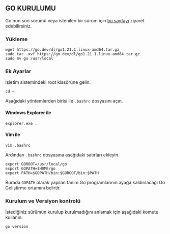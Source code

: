 ## GO KURULUMU

Go'nun son sürümü veya istenilen bir sürüm için [bu sayfayı](https://go.dev/dl/) ziyaret edebilirsiniz. 

### Yükleme

```
wget https://go.dev/dl/go1.21.1.linux-amd64.tar.gz
sudo tar -xvf https://go.dev/dl/go1.21.1.linux-amd64.tar.gz
sudo mv go /usr/local
```

### Ek Ayarlar

İşletim sistemindeki root klasörüne gelin.

```
cd ~
```

Aşağıdaki yöntemlerden birisi ile `.bashrc` dosyasını açın.

#### Windows Explorer ile

```
explorer.exe .
```

#### Vim ile

```
vim .bashrc
```

Ardından `.bashrc` dosyasına aşağıdaki satırları ekleyin.

```
export GOROOT=/usr/local/go
export GOPATH=$HOME/go
export PATH=$GOPATH/bin:$GOROOT/bin:$PATH
```

Burada `GOPATH` olarak yapılan tanım Go programlarının ayağa kaldırılacağı Go Geliştirme ortamını belirtir.

### Kurulum ve Versiyon kontrolü

İstediğiniz sürümün kurulup kurulmadığını anlamak için aşağıdaki komutu kullanın.

```
go version
```